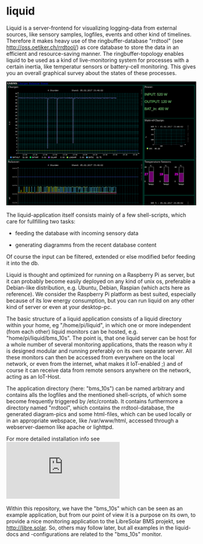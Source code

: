 # liquid


Liquid is a server-frontend for visualizing logging-data from external sources, like sensory samples, logfiles, events and other kind of timelines.  Therefore it makes heavy use of the ringbuffer-database "rrdtool" (see http://oss.oetiker.ch/rrdtool/) as core database to store the data in an efficient and resource-saving manner. The ringbuffer-topology enables liquid to be used as a kind of live-monitoring system for processes with a certain inertia, like temperatur sensors or battery-cell monitoring. This gives you an overall graphical survey about the states of these processes.


![Titlescreen](https://raw.githubusercontent.com/case06/liquid/master/screenshots/bms_10s_main.png)


The liquid-application itself consists mainly of a few shell-scripts, which care for fullfilling two tasks:

- feeding the database with incoming sensory data

- generating diagramms from the recent database content

Of course the input can be filtered, extended or else modified befor feeding it into the db.


Liquid is thought and optimized for running on a Raspberry Pi as server, but it can probably become easily deployed on any kind of unix os, preferable a Debian-like distribution, e.g.  Ubuntu, Debian, Raspian (which acts here as reference). We consider the Raspberry Pi platform as best suited, especially because of its low energy consumption, but you can run liquid on any other kind of server or even at your desktop-pc.


The basic structure of a liquid application consists of a liquid directory within your home, eg "/home/pi/liquid", in which one or more independent (from each other) liquid monitors can be hosted, e.g. "home/pi/liquid/bms_10s".  The point is, that one liquid server can be host for a whole number of several monitoring applications, thats the reason why it is designed modular and running preferably on its own separate server. All these monitors can then be accessed from everywhere on the local network, or even from the internet, what makes it IoT-enabled ;) and of course it can receive data from remote sensors anywhere on the network, acting as an IoT-Host.

The application directory (here: "bms_10s") can be named arbitrary and contains alls the logfiles and the mentioned shell-scripts, of which some become frequently triggered by /etc/crontab. It contains furthermore a directory named "rrdtool", which contains the rrdtool-database, the generated diagram-pics and some html-files, which can be used locally or in an appropriate webspace, like /var/www/html, accessed through a webserver-daemon like apache or lighttpd.


For more detailed installation info see ![doc/install.txt](https://github.com/case06/liquid/blob/master/doc/install.txt)


Within this repository, we have the "bms_10s" which can be seen as an example application, but from our point of view it is a purpose on its own, to provide a nice monitoring application to the LibreSolar BMS projekt, see http://libre.solar.  So, others may follow later, but all examples in the liquid-docs and -configurations are related to the "bms_10s" monitor.


